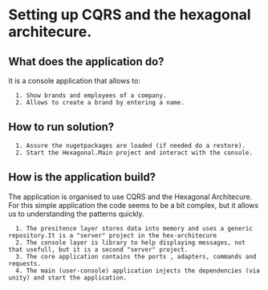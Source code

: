 # Setting up CQRS and the hexagonal architecure.

## What does the application do?

It is a console application that allows to:

      1. Show brands and employees of a company.
      2. Allows to create a brand by entering a name.
     
## How to run solution? 

      1. Assure the nugetpackages are loaded (if needed do a restore).
      2. Start the Hexagonal.Main project and interact with the console.

## How is the application build?

The application is organised to use CQRS and the Hexagonal Architecure.
For this simple application the code seems to be a bit complex, but it allows us to understanding the patterns quickly.

      1. The presitence layer stores data into memory and uses a generic repository.It is a "server" project in the hex-architecure
      2. The console layer is library to help displaying messages, not that usefull, but it is a second "server" project. 
      3. The core application contains the ports , adapters, commands and requests.
      4. The main (user-console) application injects the dependencies (via unity) and start the application.
